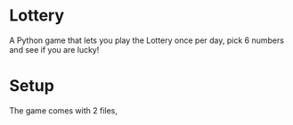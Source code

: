 # Lottery
A Python game that lets you play the Lottery once per day, pick 6 numbers and see if you are lucky!

# Setup
The game comes with 2 files, 
